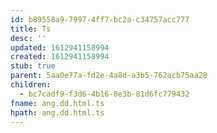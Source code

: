 ```yaml
---
id: b89558a9-7997-4ff7-bc2a-c34757acc777
title: Ts
desc: ''
updated: 1612941158994
created: 1612941158994
stub: true
parent: 5aa0e77a-fd2e-4a8d-a3b5-762acb75aa28
children:
  - bc7cadf9-f3d6-4b16-8e3b-81d6fc779432
fname: ang.dd.html.ts
hpath: ang.dd.html.ts
---
```



